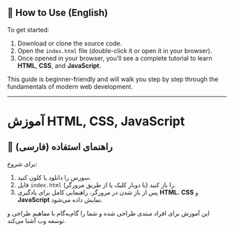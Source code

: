 
## 📘 How to Use (English)

To get started:

1. Download or clone the source code.
2. Open the `index.html` file (double-click it or open it in your browser).
3. Once opened in your browser, you’ll see a complete tutorial to learn **HTML**, **CSS**, and **JavaScript**.

This guide is beginner-friendly and will walk you step by step through the fundamentals of modern web development.

---

# آموزش HTML, CSS, JavaScript

## 🧾 راهنمای استفاده (فارسی)

برای شروع:

1. سورس را دانلود یا کلون کنید.
2. فایل `index.html` را باز کنید (با دوبار کلیک یا از طریق مرورگر).
3. پس از باز شدن در مرورگر، راهنمایی کامل برای یادگیری **HTML**، **CSS** و **JavaScript** نمایش داده می‌شود.

این آموزش برای افراد مبتدی طراحی شده و شما را گام‌به‌گام با مفاهیم طراحی و توسعه وب آشنا می‌کند.
